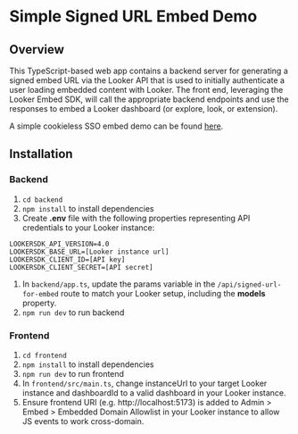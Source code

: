 # Simple Signed URL Embed Demo

## Overview

This TypeScript-based web app contains a backend server for generating a signed embed URL via the Looker API that is used to initially authenticate a user loading embedded content with Looker. The front end, leveraging the Looker Embed SDK, will call the appropriate backend endpoints and use the responses to embed a Looker dashboard (or explore, look, or extension).

A simple cookieless SSO embed demo can be found [here](https://github.com/rbob86/simple-cookieless-embed).

## Installation

### Backend

1. `cd backend`
2. `npm install` to install dependencies
3. Create **.env** file with the following properties representing API credentials to your Looker instance:

```
LOOKERSDK_API_VERSION=4.0
LOOKERSDK_BASE_URL=[Looker instance url]
LOOKERSDK_CLIENT_ID=[API key]
LOOKERSDK_CLIENT_SECRET=[API secret]
```

1. In `backend/app.ts`, update the params variable in the `/api/signed-url-for-embed` route to match your Looker setup, including the **models** property.
2. `npm run dev` to run backend

### Frontend

1. `cd frontend`
2. `npm install` to install dependencies
3. `npm run dev` to run frontend
4. In `frontend/src/main.ts`, change instanceUrl to your target Looker instance and dashboardId to a valid dashboard in your Looker instance.
5. Ensure frontend URI (e.g. http://localhost:5173) is added to Admin > Embed > Embedded Domain Allowlist in your Looker instance to allow JS events to work cross-domain.
